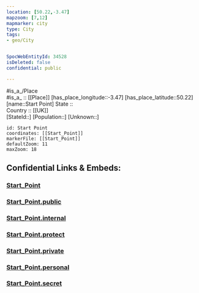 ```yaml
---
location: [50.22,-3.47] 
mapzoom: [7,12] 
mapmarker: city 
type: City
tags:
- geo/City


SpocWebEntityId: 34528
isDeleted: false
confidential: public

---
```

#is_a_/Place  
#is_a_ :: [[Place]] 
[has_place_longitude::-3.47] 
[has_place_latitude::50.22] 
[name::Start Point] 
State ::  
Country :: [[UK]]  
[StateId::] 
[Population::] 
[Unknown::] 


```leaflet
id: Start Point
coordinates: [[Start_Point]] 
markerFile: [[Start_Point]] 
defaultZoom: 11 
maxZoom: 18
```


## Confidential Links & Embeds: 

### [Start_Point](/_Standards/Earth/Continent/Europe/Europe~North/UK/England/Regions~England/South_West_England/Devon,County/Start_Point.md) 

### [Start_Point.public](/_public/Earth/Continent/Europe/Europe~North/UK/England/Regions~England/South_West_England/Devon,County/Start_Point.public.md) 

### [Start_Point.internal](/_internal/Earth/Continent/Europe/Europe~North/UK/England/Regions~England/South_West_England/Devon,County/Start_Point.internal.md) 

### [Start_Point.protect](/_protect/Earth/Continent/Europe/Europe~North/UK/England/Regions~England/South_West_England/Devon,County/Start_Point.protect.md) 

### [Start_Point.private](/_private/Earth/Continent/Europe/Europe~North/UK/England/Regions~England/South_West_England/Devon,County/Start_Point.private.md) 

### [Start_Point.personal](/_personal/Earth/Continent/Europe/Europe~North/UK/England/Regions~England/South_West_England/Devon,County/Start_Point.personal.md) 

### [Start_Point.secret](/_secret/Earth/Continent/Europe/Europe~North/UK/England/Regions~England/South_West_England/Devon,County/Start_Point.secret.md)

